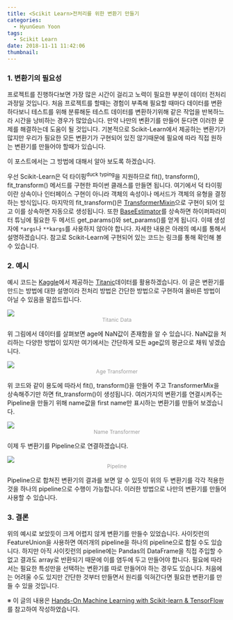```yaml
---
title: <Scikit Learn>전처리를 위한 변환기 만들기
categories:
  - HyunGeun Yoon
tags:
  - Scikit Learn
date: 2018-11-11 11:42:06
thumbnail:
---
```


### 1. 변환기의 필요성

프로젝트를 진행하다보면 가장 많은 시간이 걸리고 노력이 필요한 부분이 데이터 전처리 과정일 것입니다. 처음 프로젝트를 할때는 경험이 부족해 필요할 때마다 데이터를 변환하다보니 테스트를 위해 분류해둔 테스트 데이터를 변환하기위해 같은 작업을 반복하느라 시간을 낭비하는 경우가 많았습니다.
만약 나만의 변환기를 만들어 둔다면 이러한 문제를 해결하는데 도움이 될 것입니다. 기본적으로 Scikit-Learn에서 제공하는 변환기가 많지만 우리가 필요한 모든 변환기가 구현되어 있진 않기때문에 필요에 따라 직접 원하는 변환기를 만들어야 할때가 있습니다.

이 포스트에서는 그 방법에 대해서 알아 보도록 하겠습니다.

우선 Scikit-Learn은 덕 타이핑<sup>duck typing</sup>을 지원하므로 fit(), transform(), fit_transform() 메서드를 구현한 파이썬 클래스를 만들면 됩니다. 여기에서 덕 타이핑이란 상속이나 인터페이스 구현이 아니라 객체의 속성이나 메서드가 객체의 유형을 결정하는 방식입니다. 마지막의 fit_transform()은 [TransformerMixin](https://github.com/scikit-learn/scikit-learn/blob/bac89c253b35a8f1a3827389fbee0f5bebcbc985/sklearn/base.py#L435)으로 구현이 되어 있고 이를 상속하면 자동으로 생성됩니다.
또한 [BaseEstimator](https://github.com/scikit-learn/scikit-learn/blob/bac89c253b35a8f1a3827389fbee0f5bebcbc985/sklearn/base.py#L129)를 상속하면 하이퍼파라미터 튜닝에 필요한 두 메서드 get_params()와 set_params()를 얻게 됩니다. 이때 생성자에 ```*args```나 ```**kargs```를 사용하지 않아야 합니다. 자세한 내용은 아래의 예시를 통해서 설명하겠습니다. 참고로 Scikit-Learn에 구현되어 있는 코드는 링크를 통해 확인해 볼 수 있습니다.

### 2. 예시

예시 코드는 [Kaggle](https://www.kaggle.com/)에서 제공하는 [Titanic](https://www.kaggle.com/c/titanic)데이터를 활용하겠습니다. 이 글은 변환기를 만드는 방법에 대한 설명이라 전처리 방법은 간단한 방법으로 구현하여 올바른 방법이 아닐 수 있음을 말씁드립니다.

<div>
<img src="/images/HyunGeun/make_pipeline/Titanic Data.png"/>
<span style='font-size:12px; text-align:center; display:block; color: #999;'> Titanic Data</span>
</div>

위 그림에서 데이터를 살펴보면 age에 NaN값이 존재함을 알 수 있습니다. NaN값을 처리하는 다양한 방법이 있지만 여기에서는 간단하게 모든 age값의 평균으로 채워 넣겠습니다.

<div>
<img src="/images/HyunGeun/make_pipeline/Age Transformer.png"/>
<span style='font-size:12px; text-align:center; display:block; color: #999;'> Age Transformer</span>
</div>

위 코드와 같이 용도에 따라서 fit(), transform()을 만들어 주고 TransformerMix을 상속해주기만 하면 fit_transform()이 생성됩니다. 여러가지의 변환기를 연결시켜주는 Pipeline을 만들기 위해 name값을 first name만 표시하는 변환기를 만들어 보겠습니다.

<div>
<img src="/images/HyunGeun/make_pipeline/Name Transformer.png"/>
<span style='font-size:12px; text-align:center; display:block; color: #999;'> Name Transformer</span>
</div>

이제 두 변환기를 Pipeline으로 연결하겠습니다.

<div>
<img src="/images/HyunGeun/make_pipeline/Pipeline.png"/>
<span style='font-size:12px; text-align:center; display:block; color: #999;'> Pipeline</span>
</div>

Pipeline으로 합쳐진 변환기의 결과를 보면 알 수 있듯이 위의 두 변환기를 각각 적용한 것을 하나의 pipeline으로 수행이 가능합니다. 이러한 방법으로 나만의 변환기를 만들어 사용할 수 있습니다.

### 3. 결론

위의 예시로 보았듯이 크게 어렵지 않게 변환기를 만들수 있었습니다. 사이킷런의 FeatureUnion을 사용하면 여러개의 pipeline을 하나의 pipeline으로 합칠 수도 있습니다. 하지만 아직 사이킷런의 pipeline에는 Pandas의 DataFrame을 직접 주입할 수 없고 결과도 array로 반환되기 때문에 이를 염두에 두고 만들어야 합니다. 필요에 따라서는 필요한 특성만을 선택하는 변환기를 따로 만들어야 하는 경우도 있습니다. 처음에는 어려울 수도 있지만 간단한 것부터 만들면서 원리를 익혀간다면 필요한 변환기를 만들 수 있을 것입니다.   


※ 이 글의 내용은 [Hands-On Machine Learning with Scikit-learn & TensorFlow](http://www.kyobobook.co.kr/product/detailViewKor.laf?ejkGb=KOR&mallGb=KOR&barcode=9791162240731&orderClick=LAG&Kc=) 를 참고하여 작성하였습니다.
